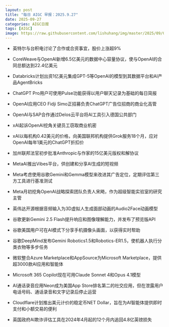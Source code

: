 ```yaml
---
layout: post
title: "每日 AIGC 早报：2025.9.27"
date: 2025-09-27
categories: AIGC日报
tags: [AIGC]
image: https://raw.githubusercontent.com/lishuhang/img/master/2025/09/0927-d.webp
---
```


- 英特尔与台积电讨论了合作或合资事宜，股价上涨超9%

- CoreWeave与OpenAI新增6.5亿美元的数据中心容量协议，使与OpenAI的合同总额达到22.4亿美元

- Databricks计划出资1亿美元集成GPT-5等OpenAI的模型到其数据平台和AI产品AgentBricks

- ChatGPT Pro用户可使用Pulse功能获得以用户聊天记录为基础的每日简报

- OpenAI应用CEO Fidji Simo正招募负责ChatGPT广告位招商的商业化高管

- OpenAI与SAP合作通过Delos云平台将AI工具引入德国公共部门

- xAI起诉OpenAI挖角关键员工窃取商业机密

- xAI以每机构0.42美元的价格，向美国联邦机构提供Grok服务18个月，应对OpenAI每年1美元的ChatGPT折扣价

- 加州联邦法官初步批准Anthropic与作家的15亿美元版权和解协议

- MetaAI推出Vibes平台，供创建和分享AI生成的短视频

- Meta考虑使用谷歌Gemini和Gemma模型来改进其广告定位，定期评估第三方工具进行基准测试

- Meta月初挖角OpenAI战略探索团队负责人宋飏，作为超级智能实验室的研究主管

- 英伟达开源根据音频输入为3D虚拟人生成面部动画的Audio2Face动画模型

- 谷歌更新Gemini 2.5 Flash提升响应和图像理解能力，并发布了预览版API

- 谷歌美国用户可在AI模式下分享手机摄像头画面，以获得实时帮助

- 谷歌DeepMind发布Gemini Robotics1.5和Robotics-ER1.5，使机器人执行分类衣物等多步任务

- 微软整合Azure Marketplace和AppSource为Microsoft Marketplace，提供超3000款AI应用和智能体

- Microsoft 365 Copilot现在可用Claude Sonnet 4和Opus 4.1模型

- AI通话录音应用Neon成为美国App Store排名第二的社交应用，但在泄露用户电话号码、通话录音和文字记录后停止运营

- Cloudflare计划推出美元计价的稳定币NET Dollar，旨在为AI智能体提供即时支付和小额交易的便利

- 英国政府AI欺诈评估工具在2024年4月起的12个月内追回4.8亿英镑损失